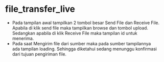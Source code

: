 # file_transfer_live

- Pada tampilan awal tampilkan 2 tombol besar Send File dan Receive File. Apabila di klik send file maka tampilkan browse dan tombol upload. Sedangkan apabila di klik Receive File maka tampilan id untuk menerima.
- Pada saat Mengirim file dari sumber maka pada sumber tampilannya ada tampilan loading. Sehingga diketahui sedang menunggu konfirmasi dari tujuan pengiriman file.

